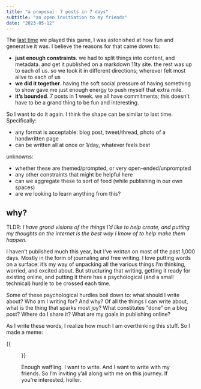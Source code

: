 ```yaml
---
title: "a proposal: 7 posts in 7 days"
subtitle: "an open invitiation to my friends"
date: "2023-05-12"
---
```


The [last time](https://buzzard.life/games/buzzard-04/) we played this game, I was astonished at how fun and generative it was. I believe the reasons for that came down to:
- **just enough constraints**. we had to split things into content, and metadata. and get it published on a markdown 11ty site. the rest was up to each of us. so we took it in different directions; wherever felt most alive to each of us
- **we did it together**. having the soft social pressure of having something to show gave me just enough energy to push myself that extra mile.
- **it’s bounded**. 7 posts in 1 week. we all have commitments; this doesn’t have to be a grand thing to be fun and interesting.

So I want to do it again. I think the shape can be similar to last time. Specifically: 
- any format is acceptable: blog post, tweet/thread, photo of a handwritten page
- can be written all at once or 1/day, whatever feels best

unknowns:
- whether these are themed/prompted, or very open-ended/unprompted
- any other constraints that might be helpful here
- can we aggregate these to sort of feed (while publishing in our own spaces)
- are we looking to learn anything from this?

## why? 
	
TLDR: _I have grand visions of the things I’d like to help create, and putting my thoughts on the internet is the best way I know of to help make them happen._

I haven’t published much this year, but I’ve *written* on most of the past 1,000 days. Mostly in the form of journaling and free writing. I love putting words on a surface: it’s my way of unpacking all the various things I’m thinking, worried, and excited about. But structuring that writing, getting it ready for existing online, and putting it there has a psychological (and a small technical) hurdle to be crossed each time. 

Some of these psychological hurdles boil down to: what should I write about? Who am I writing for? And why? Of all the things I can write about, what is the thing that sparks most joy? What constitutes “done” on a blog post? Where do I share it? What are my goals in publishing online?

As I write these words, I realize how much I am overthinking this stuff. So I made a meme:

{{<figure src="/meme.jpg" position="center">}}

Enough waffling. I want to write. And I want to write with my friends. So I’m inviting y’all along with me on this journey. If you're interested, holler.